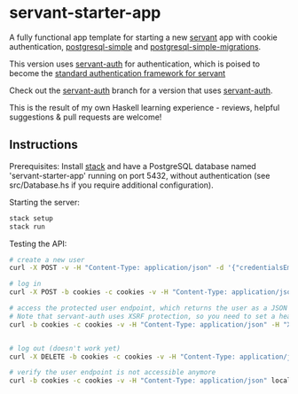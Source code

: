 # servant-starter-app

A fully functional app template for starting a new
[servant](https://hackage.haskell.org/package/servant) app with cookie authentication, [postgresql-simple](https://hackage.haskell.org/package/postgresql-simple) and [postgresql-simple-migrations](https://github.com/ameingast/postgresql-simple-migration). 

This version uses [servant-auth](https://hackage.haskell.org/package/servant-auth) for authentication, which is poised to become the [standard authentication framework for servant](https://github.com/haskell-servant/servant/issues/805)

Check out the [servant-auth](https://github.com/sboehler/servant-starter-app/tree/servant-auth) branch for a version that uses [servant-auth](https://github.com/haskell-servant/servant-auth).

This is the result of my own Haskell learning experience - reviews, helpful
suggestions & pull requests are welcome!

## Instructions

Prerequisites: Install [stack](https://docs.haskellstack.org/en/stable/README/)
and have a PostgreSQL database named 'servant-starter-app' running on port
5432, without authentication (see src/Database.hs if you require  additional
configuration).

Starting the server:

```bash
stack setup
stack run 
```

Testing the API:

```bash
# create a new user
curl -X POST -v -H "Content-Type: application/json" -d '{"credentialsEmail":"user@example.com", "credentialsPassword":"a password"}' localhost:4000/user

# log in
curl -X POST -b cookies -c cookies -v -H "Content-Type: application/json" -d '{"credentialsEmail":"user@example.com", "credentialsPassword":"a password"}' localhost:4000/session

# access the protected user endpoint, which returns the user as a JSON object
# Note that servant-auth uses XSRF protection, so you need to set a header field (it only works once, as the xsrf cookie is renewed after each request
curl -b cookies -c cookies -v -H "Content-Type: application/json" -H "X-XSRF-TOKEN: <enter xsrf token from cookies file here>" localhost:4000/user


# log out (doesn't work yet)
curl -X DELETE -b cookies -c cookies -v -H "Content-Type: application/json" localhost:4000/session

# verify the user endpoint is not accessible anymore
curl -b cookies -c cookies -v -H "Content-Type: application/json" localhost:4000/user
```
